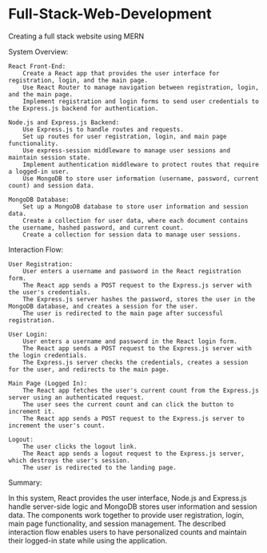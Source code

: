 # Full-Stack-Web-Development
Creating a full stack website using MERN


System Overview:

    React Front-End:
        Create a React app that provides the user interface for registration, login, and the main page.
        Use React Router to manage navigation between registration, login, and the main page.
        Implement registration and login forms to send user credentials to the Express.js backend for authentication.

    Node.js and Express.js Backend:
        Use Express.js to handle routes and requests.
        Set up routes for user registration, login, and main page functionality.
        Use express-session middleware to manage user sessions and maintain session state.
        Implement authentication middleware to protect routes that require a logged-in user.
        Use MongoDB to store user information (username, password, current count) and session data.

    MongoDB Database:
        Set up a MongoDB database to store user information and session data.
        Create a collection for user data, where each document contains the username, hashed password, and current count.
        Create a collection for session data to manage user sessions.

Interaction Flow:

    User Registration:
        User enters a username and password in the React registration form.
        The React app sends a POST request to the Express.js server with the user's credentials.
        The Express.js server hashes the password, stores the user in the MongoDB database, and creates a session for the user.
        The user is redirected to the main page after successful registration.

    User Login:
        User enters a username and password in the React login form.
        The React app sends a POST request to the Express.js server with the login credentials.
        The Express.js server checks the credentials, creates a session for the user, and redirects to the main page.

    Main Page (Logged In):
        The React app fetches the user's current count from the Express.js server using an authenticated request.
        The user sees the current count and can click the button to increment it.
        The React app sends a POST request to the Express.js server to increment the user's count.

    Logout:
        The user clicks the logout link.
        The React app sends a logout request to the Express.js server, which destroys the user's session.
        The user is redirected to the landing page.

Summary:

In this system, React provides the user interface, Node.js and Express.js handle server-side logic and  MongoDB stores user information and session data. The components work together to provide user registration, login, main page functionality, and session management. The described interaction flow enables users to have personalized counts and maintain their logged-in state while using the application.

